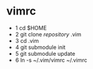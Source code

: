 vimrc
=====
* 1 cd $HOME
* 2 git clone *repository* .vim
* 3 cd .vim
* 4 git submodule init
* 5 git submodule update
* 6 ln -s ~/.vim/vimrc ~/.vimrc
